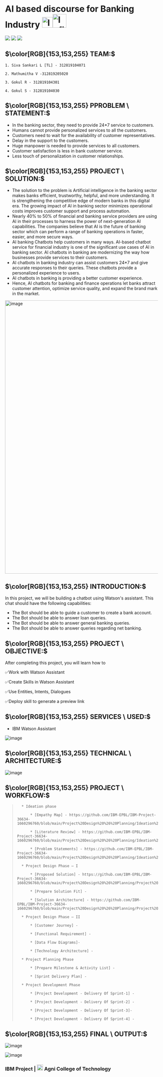 # AI based discourse for Banking Industry <img src="https://user-images.githubusercontent.com/83297844/194119925-3be6535b-ea6e-47e6-be8c-b5398df7138b.png" alt="InfiniteGraph Logo" width="35"><img src="https://user-images.githubusercontent.com/83297844/194121564-7ad52db3-3e37-4394-a3a1-9ee66ec67cad.png" alt="InfiniteGraph Logo" width="45">


![](https://img.shields.io/badge/github-orange?style=for-the-badge)
![](https://img.shields.io/badge/IBM-blueviolet?style=for-the-badge)
![](https://img.shields.io/badge/AGNI_COLLEGE_OF_TECHNOLOGY-lightgrey?style=for-the-badge)


## $\color[RGB]{153,153,255} TEAM:$

    1. Siva Sankari L [TL] - 312819104071
    
    2. Mathumitha V -312819205020
    
    3. Gokul R - 312819104301
    
    4. Gokul S - 312819104030
    
## $\color[RGB]{153,153,255} PPROBLEM \ STATEMENT:$
 - In the banking sector, they need to provide 24*7 service to customers.
 - Humans cannot provide personalized services to all the customers.
 - Customers need to wait for the availability of customer representatives.
 - Delay in the support to the customers.
 - Huge manpower is needed to provide services to all customers.
 - Customer satisfaction is less in bank customer service.
 - Less touch of personalization in customer relationships.




## $\color[RGB]{153,153,255} PROJECT \ SOLUTION:$

- The solution to the problem is Artificial intelligence in the banking sector makes banks efficient, trustworthy, helpful, and more understanding. It is strengthening the competitive edge of modern banks in this digital era. The growing impact of AI in banking sector minimizes operational costs improves customer support and process automation.
 - Nearly 40% to 50% of financial and banking service providers are using AI in their processes to harness the power of next-generation AI capabilities. The companies believe that AI is the future of banking sector which can perform a range of banking operations in faster, easier, and more secure ways.
 - AI banking Chatbots help customers in many ways. AI-based chatbot service for financial industry is one of the significant use cases of AI in banking sector. AI chatbots in banking are modernizing the way how businesses provide services to their customers.
 - AI chatbots in banking industry can assist customers 24*7 and give accurate responses to their queries. These chatbots provide a personalized experience to users.
 - AI chatbots in banking is providing a better customer experience. 
 - Hence, AI chatbots for banking and finance operations let banks attract customer attention, optimize service quality, and expand the brand mark in the market.
 
 
<img width="900" alt="image" src="https://user-images.githubusercontent.com/83297844/194131389-c3d0024b-8fed-4fd3-aad7-65dcc38ddabe.png" align="center">


## $\color[RGB]{153,153,255} INTRODUCTION:$





In this project, we will be building a chatbot using Watson's assistant. This chat should have the following capabilities:
 - The Bot should be able to guide a customer to create a bank account.
 - The Bot should be able to answer loan queries.
 - The Bot should be able to answer general banking queries.
 - The Bot should be able to answer queries regarding net banking.

## $\color[RGB]{153,153,255} PROJECT \ OBJECTIVE:$

After completing this project, you will learn how to 

 ✅Work with Watson Assistant
 
 ✅Create Skills  in Watson Assistant
 
 ✅Use Entities, Intents, Dialogues
 
 ✅Deploy skill to generate a preview link


## $\color[RGB]{153,153,255} SERVICES \ USED:$
- IBM Watson Assistant

![image](https://user-images.githubusercontent.com/83297844/194100388-c8a731b7-06b0-4d8f-ab22-6df3102f8900.png)

## $\color[RGB]{153,153,255} TECHNICAL \ ARCHITECTURE:$

![image](https://user-images.githubusercontent.com/83297844/194111655-ec69a33c-0bec-4a06-8b3b-0ac6b4b2e5a0.png)


## $\color[RGB]{153,153,255} PROJECT \ WORKFLOW:$

>       * Ideation phase
>           
>           * [Empathy Map] - https://github.com/IBM-EPBL/IBM-Project-36634-1660296760/blob/main/Project%20Design%20%26%20Planning/Ideation%20Phase/Empathy%20map.pdf
>           
>           * [Literature Review] - https://github.com/IBM-EPBL/IBM-Project-36634-1660296760/blob/main/Project%20Design%20%26%20Planning/Ideation%20Phase/Literature%20Survey.pdf
>           
>           * [Problem Statements] - https://github.com/IBM-EPBL/IBM-Project-36634-1660296760/blob/main/Project%20Design%20%26%20Planning/Ideation%20Phase/Problem%20Statements.pdf
>           
>       * Project Design Phase – I
>            
>           * [Proposed Solution] - https://github.com/IBM-EPBL/IBM-Project-36634-1660296760/blob/main/Project%20Design%20%26%20Planning/Project%20Design%20Phase%201/Proposed%20Solution%20.pdf
>           
>           * [Prepare Solution Fit] -
>           
>           * [Solution Architecture] - https://github.com/IBM-EPBL/IBM-Project-36634-1660296760/blob/main/Project%20Design%20%26%20Planning/Project%20Design%20Phase%201/Solution%20Architecture.pdf
>           
>       * Project Design Phase – II
>       
>           * [Customer Journey] -
>           
>           * [Functional Requirement] -
>           
>           * [Data Flow Diagrams]-
>           
>           * [Technology Architecture] -
>           
>       * Project Planning Phase
>       
>           * [Prepare Milestone & Activity List] -
>           
>           * [Sprint Delivery Plan] -
>           
>       * Project Development Phase
>       
>           * [Project Development - Delivery Of Sprint-1] -
>           
>           * [Project Development - Delivery Of Sprint-2] -     
>               
>           * [Project Development - Delivery Of Sprint-3]-
>           
>           * [Project Development - Delivery Of Sprint-4] -
>                
        
## $\color[RGB]{153,153,255} FINAL \ OUTPUT:$

![image](https://user-images.githubusercontent.com/83297844/194128244-43401b86-e549-4332-a8f0-9160b44df261.png)

![image](https://user-images.githubusercontent.com/83297844/194127546-1f6876df-2f3c-46fb-8f12-2c256393d25b.png)




### IBM Project | <img src="https://user-images.githubusercontent.com/83297844/194126327-5c9091a6-f2ab-4793-9444-9a07f37aafe0.png" alt="InfiniteGraph Logo" width="20"> Agni College of Technology 
